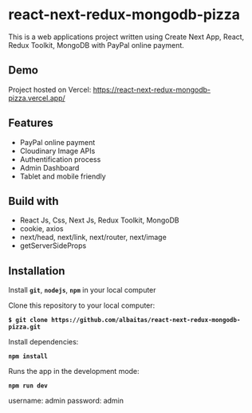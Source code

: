 # react-next-redux-mongodb-pizza

This is a web applications project written using Create Next App, React, Redux Toolkit, MongoDB with PayPal online payment.

## Demo

Project hosted on Vercel: https://react-next-redux-mongodb-pizza.vercel.app/

## Features

- PayPal online payment
- Cloudinary Image APIs
- Authentification process
- Admin Dashboard
- Tablet and mobile friendly

## Build with

- React Js, Css, Next Js, Redux Toolkit, MongoDB
- cookie, axios
- next/head, next/link, next/router, next/image
- getServerSideProps

## Installation

Install **`git`**, **`nodejs`**, **`npm`** in your local computer

Clone this repository to your local computer:

**`$ git clone https://github.com/albaitas/react-next-redux-mongodb-pizza.git`**

Install dependencies:

**`npm install`**

Runs the app in the development mode:

**`npm run dev`**

username: admin
password: admin
